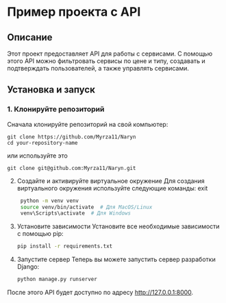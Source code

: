 # Пример проекта с API

## Описание

Этот проект предоставляет API для работы с сервисами. С помощью этого API можно фильтровать сервисы по цене и типу, создавать и подтверждать пользователей, а также управлять сервисами.

## Установка и запуск

### 1. Клонируйте репозиторий
Сначала клонируйте репозиторий на свой компьютер:

    git clone https://github.com/Myrza11/Naryn
    cd your-repository-name

или используйте это
    
    git clone git@github.com:Myrza11/Naryn.git

2. Создайте и активируйте виртуальное окружение
Для создания виртуального окружения используйте следующие команды:
exit
   ```bash
    python -m venv venv
    source venv/bin/activate  # Для MacOS/Linux
    venv\Scripts\activate  # Для Windows


3. Установите зависимости
Установите все необходимые зависимости с помощью pip:

    ```bash
    pip install -r requirements.txt
4. Запустите сервер
Теперь вы можете запустить сервер разработки Django:
    ```bash
    python manage.py runserver
После этого API будет доступно по адресу http://127.0.0.1:8000.
